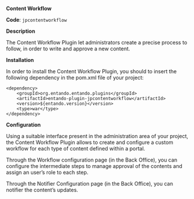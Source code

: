 **Content Workflow**

**Code**: ```jpcontentworkflow```

**Description**

The Content Workflow Plugin let administrators create a precise process to follow, in order to write and approve a new content.

**Installation**

In order to install the Content Workflow Plugin, you should to insert the following dependency in the pom.xml file of your project:

```
<dependency>
    <groupId>org.entando.entando.plugins</groupId>
    <artifactId>entando-plugin-jpcontentworkflow</artifactId>
    <version>${entando.version}</version>
    <type>war</type>
</dependency>
```

**Configuration**

Using a suitable interface present in the administration area of your project, the Content Workflow Plugin allows to create and configure a custom workflow for each type of content defined within a portal.

Through the Workflow configuration page (in the Back Office), you can configure the intermediate steps to manage approval of the contents and assign an user’s role to each step.

Through the Notifier Configuration page (in the Back Office), you can notifier the content’s updates. 
